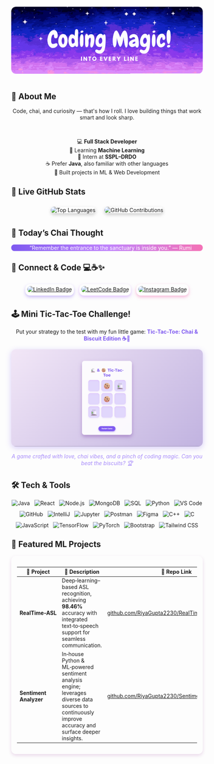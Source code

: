 <!-- Hero Section: Banner -->
<p align="center" style="overflow: hidden; border-radius: 12px; display: inline-block;">
  <img src="assets/Coding magic into every line..gif" alt="Turning chai into code banner" 
       style="border-radius: 12px; display: block;" />
</p>



<!-- About Me -->
## 👋 About Me

<div align="center">

Code, chai, and curiosity — that's how I roll. I love building things that work smart and look sharp.

<br/>

 💻 <strong>Full Stack Developer</strong>  
 🧠 Learning <strong>Machine Learning</strong>  
 💼 Intern at <strong>SSPL–DRDO</strong>  
 ☕ Prefer <strong>Java</strong>, also familiar with other languages  
 🚀 Built projects in ML & Web Development  

</div>



## 🧠 Live GitHub Stats  

<div align="center">

 

  <!-- Top languages and contributions graph -->
  <img src="https://github-readme-stats.vercel.app/api/top-langs/?username=RiyaGupta2230&layout=compact&theme=radical" alt="Top Languages" style="border-radius: 12px; box-shadow: 0 4px 10px rgba(0,0,0,0.2); margin: 10px;" />  
  <img src="https://github-readme-stats.vercel.app/api?username=RiyaGupta2230&show_icons=true&theme=react&include_all_commits=true&count_private=true&hide=issues" alt="GitHub Contributions" style="border-radius: 12px; box-shadow: 0 4px 10px rgba(0,0,0,0.2); margin: 10px;" />

</div>
 




## 🍵 Today’s Chai Thought  

<div style="text-align: center; color:rgb(255, 255, 255); border-left: 4px solid #7f5af0; padding-left: 15px; margin: 10px 0; background: linear-gradient(90deg, #7f5af0 0%, #c084fc 50%, #f472b6 100%); border-radius: 8px;">
  “Remember the entrance to the sanctuary is inside you.” — Rumi
</div>





## 🔗 Connect & Code 💻☕✨

<p align="center">
  <span style="padding: 5px; border-radius: 12px; margin: 5px; display: inline-block; 
               box-shadow: 0 4px 8px rgba(127, 90, 240, 0.4); 
               transition: box-shadow 0.3s ease;"
        onmouseover="this.style.boxShadow='0 0 15px 4px rgba(127, 90, 240, 0.8)'"
        onmouseout="this.style.boxShadow='0 4px 8px rgba(127, 90, 240, 0.4)'">
    <a href="https://www.linkedin.com/in/riya-gupta-911579250/" target="_blank" style="display: inline-block; border-radius: 8px; overflow: hidden;">
      <img src="https://img.shields.io/badge/Let's_Connect-004182?style=for-the-badge&logo=linkedin&logoColor=white" alt="LinkedIn Badge" style="border-radius: 8px;" />
    </a>
  </span>
  <span style="padding: 5px; border-radius: 12px; margin: 5px; display: inline-block; 
               box-shadow: 0 4px 8px rgba(196, 132, 252, 0.5); 
               transition: box-shadow 0.3s ease;"
        onmouseover="this.style.boxShadow='0 0 15px 4px rgba(196, 132, 252, 0.9)'"
        onmouseout="this.style.boxShadow='0 4px 8px rgba(196, 132, 252, 0.5)'">
    <a href="https://leetcode.com/u/RiyaGupta2231/" target="_blank" style="display: inline-block; border-radius: 8px; overflow: hidden;">
      <img src="https://img.shields.io/badge/Code_with_Me-FFA116?style=for-the-badge&logo=leetcode&logoColor=white" alt="LeetCode Badge" style="border-radius: 8px;" />
    </a>
  </span>
  <span style="padding: 5px; border-radius: 12px; margin: 5px; display: inline-block; 
               box-shadow: 0 4px 8px rgba(244, 114, 182, 0.5); 
               transition: box-shadow 0.3s ease;"
        onmouseover="this.style.boxShadow='0 0 15px 4px rgba(244, 114, 182, 0.9)'"
        onmouseout="this.style.boxShadow='0 4px 8px rgba(244, 114, 182, 0.5)'">
    <a href="https://www.instagram.com/riya_gupta_2230?igsh=MXEwbGRnNTlmYW9ucQ==" target="_blank" style="display: inline-block; border-radius: 8px; overflow: hidden;">
      <img src="https://img.shields.io/badge/Follow_My_Journey-E4405F?style=for-the-badge&logo=instagram&logoColor=white" alt="Instagram Badge" style="border-radius: 8px;" />
    </a>
  </span>
</p>







## 🕹️ Mini Tic-Tac-Toe Challenge!  

<p align="center" style="margin-bottom: 8px;">
  Put your strategy to the test with my fun little game:  
  <a href="https://riyagupta2230.github.io/tic-tac-toe-chai-biscuit/" target="_blank" style="text-decoration: none; font-weight: 700; color: #7f5af0;">Tic-Tac-Toe: Chai & Biscuit Edition ☕🍪</a>
</p>

<p align="center">
  <img src="assets/image1.png" alt="Tic Tac Toe Game Screenshot" width="600" style="border-radius: 12px; box-shadow: 0 4px 15px rgba(127, 90, 240, 0.3);" />
</p>

<p align="center" style="font-style: italic; color: #a78bfa;">
  A game crafted with love, chai vibes, and a pinch of coding magic. Can you beat the biscuits? 🏆
</p>


## 🛠️ Tech & Tools

<div align="center" style="display: flex; justify-content: center; gap: 12px; flex-wrap: wrap;">

<img src="https://img.shields.io/badge/-Java-black?style=flat&logo=java&logoColor=white" alt="Java" />
<img src="https://img.shields.io/badge/-React-61DAFB?style=flat&logo=react&logoColor=white" alt="React" />
<img src="https://img.shields.io/badge/-Node.js-339933?style=flat&logo=nodedotjs&logoColor=white" alt="Node.js" />
<img src="https://img.shields.io/badge/-MongoDB-4EA94B?style=flat&logo=mongodb&logoColor=white" alt="MongoDB" />
<img src="https://img.shields.io/badge/-SQL-007ACC?style=flat&logo=postgresql&logoColor=white" alt="SQL" />
<img src="https://img.shields.io/badge/-Python-3776AB?style=flat&logo=python&logoColor=white" alt="Python" />
<img src="https://img.shields.io/badge/-VS_Code-007ACC?style=flat&logo=visual-studio-code&logoColor=white" alt="VS Code" />
<img src="https://img.shields.io/badge/-GitHub-181717?style=flat&logo=github&logoColor=white" alt="GitHub" />
<img src="https://img.shields.io/badge/-IntelliJ-000000?style=flat&logo=intellij-idea&logoColor=white" alt="IntelliJ" />
<img src="https://img.shields.io/badge/-Jupyter-F37626?style=flat&logo=jupyter&logoColor=white" alt="Jupyter" />
<img src="https://img.shields.io/badge/-Postman-FF6C37?style=flat&logo=postman&logoColor=white" alt="Postman" />
<img src="https://img.shields.io/badge/-Figma-F24E1E?style=flat&logo=figma&logoColor=white" alt="Figma" />
<img src="https://img.shields.io/badge/-C++-00599C?style=flat&logo=c%2B%2B&logoColor=white" alt="C++" />
<img src="https://img.shields.io/badge/-C-555555?style=flat&logo=c&logoColor=white" alt="C" />
<img src="https://img.shields.io/badge/-JavaScript-F7DF1E?style=flat&logo=javascript&logoColor=black" alt="JavaScript" />
<img src="https://img.shields.io/badge/-TensorFlow-FF6F00?style=flat&logo=tensorflow&logoColor=white" alt="TensorFlow" />
<img src="https://img.shields.io/badge/-PyTorch-EE4C2C?style=flat&logo=pytorch&logoColor=white" alt="PyTorch" />
<img src="https://img.shields.io/badge/-Bootstrap-7952B3?style=flat&logo=bootstrap&logoColor=white" alt="Bootstrap" />
<img src="https://img.shields.io/badge/-TailwindCSS-06B6D4?style=flat&logo=tailwind-css&logoColor=white" alt="Tailwind CSS" />

</div>







## 📂 Featured ML Projects

<div style="max-width: 900px; margin: auto; padding: 15px; border-radius: 12px; box-shadow: 0 4px 10px rgba(128, 0, 128, 0.15);">

| 🚀 Project              | 📝 Description                                                                                         | 🔗 Repo Link                                                                                               |
|------------------------|------------------------------------------------------------------------------------------------------|------------------------------------------------------------------------------------------------------------|
| **RealTime‑ASL**       | Deep‐learning–based ASL recognition, achieving **98.46%** accuracy with integrated text‑to‑speech support for seamless communication. | [github.com/RiyaGupta2230/RealTime‑ASL‑Recognition](https://github.com/RiyaGupta2230/RealTime-ASL-Recognition) 
| **Sentiment Analyzer** | In‑house Python & ML‑powered sentiment analysis engine; leverages diverse data sources to continuously improve accuracy and surface deeper insights. | [github.com/RiyaGupta2230/Sentiment‑Analyzer](https://github.com/RiyaGupta2230/Sentiment-Analyzer-)   |

</div>

